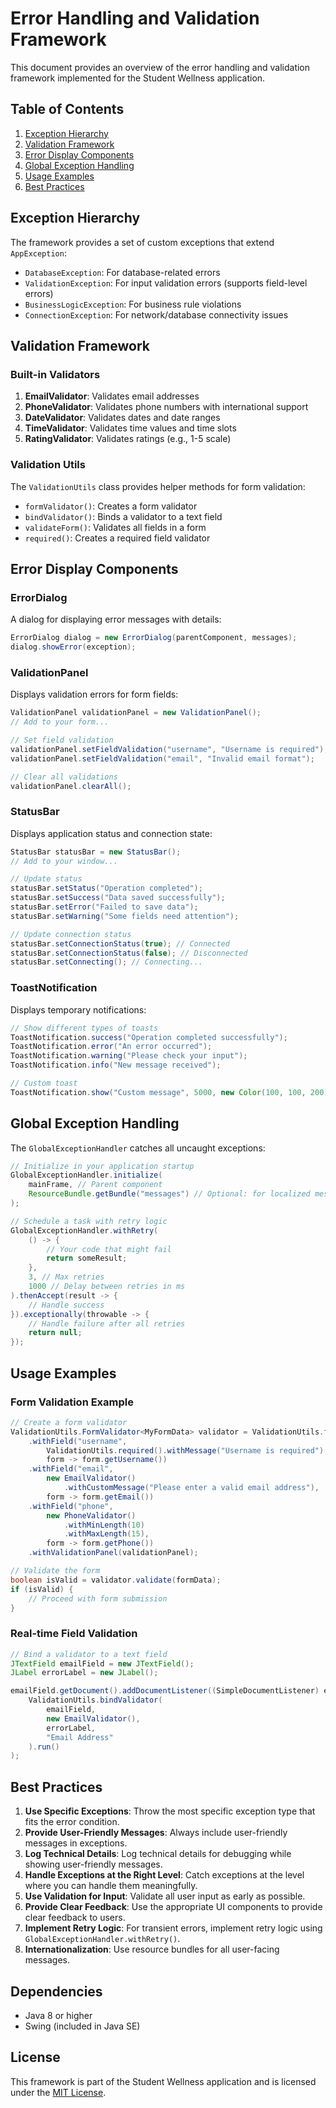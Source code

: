 # Error Handling and Validation Framework

This document provides an overview of the error handling and validation framework implemented for the Student Wellness application.

## Table of Contents

1. [Exception Hierarchy](#exception-hierarchy)
2. [Validation Framework](#validation-framework)
3. [Error Display Components](#error-display-components)
4. [Global Exception Handling](#global-exception-handling)
5. [Usage Examples](#usage-examples)
6. [Best Practices](#best-practices)

## Exception Hierarchy

The framework provides a set of custom exceptions that extend `AppException`:

- `DatabaseException`: For database-related errors
- `ValidationException`: For input validation errors (supports field-level errors)
- `BusinessLogicException`: For business rule violations
- `ConnectionException`: For network/database connectivity issues

## Validation Framework

### Built-in Validators

1. **EmailValidator**: Validates email addresses
2. **PhoneValidator**: Validates phone numbers with international support
3. **DateValidator**: Validates dates and date ranges
4. **TimeValidator**: Validates time values and time slots
5. **RatingValidator**: Validates ratings (e.g., 1-5 scale)

### Validation Utils

The `ValidationUtils` class provides helper methods for form validation:

- `formValidator()`: Creates a form validator
- `bindValidator()`: Binds a validator to a text field
- `validateForm()`: Validates all fields in a form
- `required()`: Creates a required field validator

## Error Display Components

### ErrorDialog

A dialog for displaying error messages with details:

```java
ErrorDialog dialog = new ErrorDialog(parentComponent, messages);
dialog.showError(exception);
```

### ValidationPanel

Displays validation errors for form fields:

```java
ValidationPanel validationPanel = new ValidationPanel();
// Add to your form...

// Set field validation
validationPanel.setFieldValidation("username", "Username is required");
validationPanel.setFieldValidation("email", "Invalid email format");

// Clear all validations
validationPanel.clearAll();
```

### StatusBar

Displays application status and connection state:

```java
StatusBar statusBar = new StatusBar();
// Add to your window...

// Update status
statusBar.setStatus("Operation completed");
statusBar.setSuccess("Data saved successfully");
statusBar.setError("Failed to save data");
statusBar.setWarning("Some fields need attention");

// Update connection status
statusBar.setConnectionStatus(true); // Connected
statusBar.setConnectionStatus(false); // Disconnected
statusBar.setConnecting(); // Connecting...
```

### ToastNotification

Displays temporary notifications:

```java
// Show different types of toasts
ToastNotification.success("Operation completed successfully");
ToastNotification.error("An error occurred");
ToastNotification.warning("Please check your input");
ToastNotification.info("New message received");

// Custom toast
ToastNotification.show("Custom message", 5000, new Color(100, 100, 200));
```

## Global Exception Handling

The `GlobalExceptionHandler` catches all uncaught exceptions:

```java
// Initialize in your application startup
GlobalExceptionHandler.initialize(
    mainFrame, // Parent component
    ResourceBundle.getBundle("messages") // Optional: for localized messages
);

// Schedule a task with retry logic
GlobalExceptionHandler.withRetry(
    () -> {
        // Your code that might fail
        return someResult;
    },
    3, // Max retries
    1000 // Delay between retries in ms
).thenAccept(result -> {
    // Handle success
}).exceptionally(throwable -> {
    // Handle failure after all retries
    return null;
});
```

## Usage Examples

### Form Validation Example

```java
// Create a form validator
ValidationUtils.FormValidator<MyFormData> validator = ValidationUtils.formValidator()
    .withField("username", 
        ValidationUtils.required().withMessage("Username is required"),
        form -> form.getUsername())
    .withField("email",
        new EmailValidator()
            .withCustomMessage("Please enter a valid email address"),
        form -> form.getEmail())
    .withField("phone",
        new PhoneValidator()
            .withMinLength(10)
            .withMaxLength(15),
        form -> form.getPhone())
    .withValidationPanel(validationPanel);

// Validate the form
boolean isValid = validator.validate(formData);
if (isValid) {
    // Proceed with form submission
}
```

### Real-time Field Validation

```java
// Bind a validator to a text field
JTextField emailField = new JTextField();
JLabel errorLabel = new JLabel();

emailField.getDocument().addDocumentListener((SimpleDocumentListener) e -> 
    ValidationUtils.bindValidator(
        emailField,
        new EmailValidator(),
        errorLabel,
        "Email Address"
    ).run()
);
```

## Best Practices

1. **Use Specific Exceptions**: Throw the most specific exception type that fits the error condition.
2. **Provide User-Friendly Messages**: Always include user-friendly messages in exceptions.
3. **Log Technical Details**: Log technical details for debugging while showing user-friendly messages.
4. **Handle Exceptions at the Right Level**: Catch exceptions at the level where you can handle them meaningfully.
5. **Use Validation for Input**: Validate all user input as early as possible.
6. **Provide Clear Feedback**: Use the appropriate UI components to provide clear feedback to users.
7. **Implement Retry Logic**: For transient errors, implement retry logic using `GlobalExceptionHandler.withRetry()`.
8. **Internationalization**: Use resource bundles for all user-facing messages.

## Dependencies

- Java 8 or higher
- Swing (included in Java SE)

## License

This framework is part of the Student Wellness application and is licensed under the [MIT License](LICENSE).
